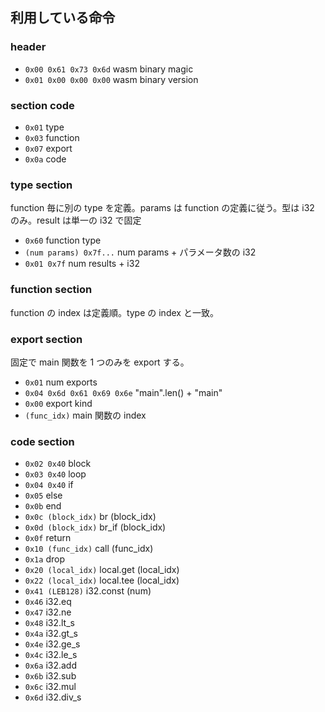 ## 利用している命令

### header
 - `0x00 0x61 0x73 0x6d` wasm binary magic
 - `0x01 0x00 0x00 0x00` wasm binary version

### section code
 - `0x01` type
 - `0x03` function
 - `0x07` export
 - `0x0a` code

### type section
function 毎に別の type を定義。params は function の定義に従う。型は i32 のみ。result は単一の i32 で固定
- `0x60` function type
- `(num params) 0x7f...` num params + パラメータ数の i32 
- `0x01 0x7f` num results + i32 

### function section
function の index は定義順。type の index と一致。

### export section
固定で main 関数を 1 つのみを export する。
- `0x01` num exports
- `0x04 0x6d 0x61 0x69 0x6e` "main".len() + "main"
- `0x00` export kind
- `(func_idx)` main 関数の index

### code section
- `0x02 0x40` block
- `0x03 0x40` loop
- `0x04 0x40` if
- `0x05` else
- `0x0b` end
- `0x0c (block_idx)` br (block_idx)
- `0x0d (block_idx)` br_if (block_idx)
- `0x0f` return
- `0x10 (func_idx)` call (func_idx)
- `0x1a` drop
- `0x20 (local_idx)` local.get (local_idx)
- `0x22 (local_idx)` local.tee (local_idx)
- `0x41 (LEB128)` i32.const (num)
- `0x46` i32.eq
- `0x47` i32.ne
- `0x48` i32.lt_s
- `0x4a` i32.gt_s
- `0x4e` i32.ge_s
- `0x4c` i32.le_s
- `0x6a` i32.add
- `0x6b` i32.sub
- `0x6c` i32.mul
- `0x6d` i32.div_s